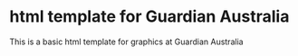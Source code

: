 # html template for Guardian Australia

This is a basic html template for graphics at Guardian Australia
